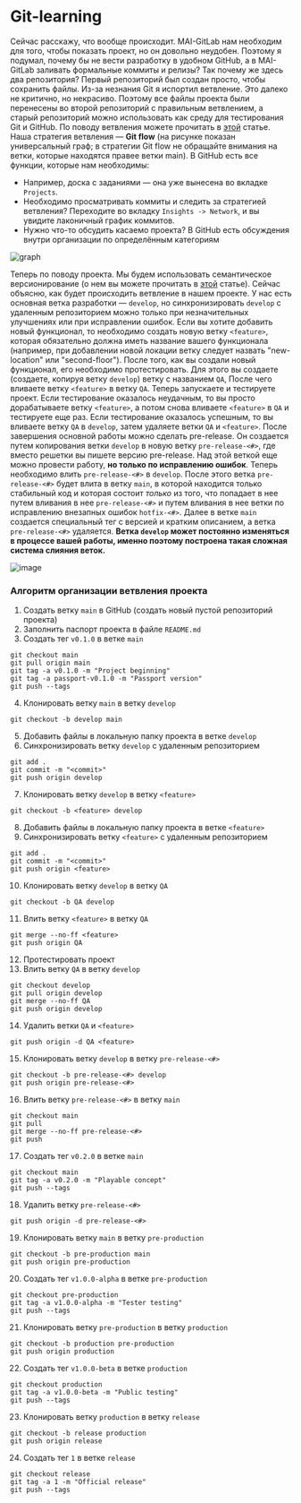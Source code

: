 # Git-learning
Сейчас расскажу, что вообще происходит.
MAI-GitLab нам необходим для того, чтобы показать проект, но он довольно неудобен. Поэтому я подумал, почему бы не вести разработку в удобном GitHub, а в MAI-GitLab заливать формальные коммиты и релизы?
Так почему же здесь два репозитория?
Первый репозиторий был создан просто, чтобы сохранить файлы. Из-за незнания Git я испортил ветвление. Это далеко не критично, но некрасиво. Поэтому все файлы проекта были перенесены во второй репозиторий с правильным ветвлением, а старый репозиторий можно использовать как среду для тестирования Git и GitHub. По поводу ветвления можете прочитать в [этой](https://byurrer.ru/git-workflow) статье. Наша стратегия ветвления — **Git flow** (на рисунке показан универсальный граф; в стратегии Git flow не обращайте внимания на ветки, которые находятся правее ветки main).
В GitHub есть все функции, которые нам необходимы:

- Например, доска с заданиями — она уже вынесена во вкладке `Projects`.
- Необходимо просматривать коммиты и следить за стратегией ветвления? Переходите во вкладку `Insights -> Network`, и вы увидите лаконичный график коммитов.
- Нужно что-то обсудить касаемо проекта? В GitHub есть обсуждения внутри организации по определённым категориям

![graph](https://github.com/ResDT/Git-learning/assets/93484137/d492c20a-ebaf-4bf1-8a6d-155f28e49970)

Теперь по поводу проекта. Мы будем использовать семантическое версионирование (о нем вы можете прочитать в [этой](https://semver.org/lang/ru/) статье). Сейчас объясню, как будет происходить ветвление в нашем проекте. У нас есть основная ветка разработки — `develop`, но синхронизировать `develop` с удаленным репозиторием можно только при незначительных улучшениях или при исправлении ошибок. Если вы хотите добавить новый функционал, то необходимо создать новую ветку `<feature>`, которая обязательно должна иметь название вашего функционала (например, при добавлении новой локации ветку следует назвать "new-location" или "second-floor"). После того, как вы создали новый функционал, его необходимо протестировать. Для этого вы создаете (создаете, копируя ветку `develop`) ветку с названием `QA`, После чего вливаете ветку `<feature>` в ветку `QA`. Теперь запускаете и тестируете проект. Если тестирование оказалось неудачным, то вы просто дорабатываете ветку `<feature>`, а потом снова вливаете `<feature>` в `QA` и тестируете еще раз. Если тестирование оказалось успешным, то вы вливаете ветку `QA` в `develop`, затем удаляете ветки `QA` и `<feature>`. После завершения основной работы можно сделать pre-release. Он создается путем копирования ветки `develop` в новую ветку `pre-release-<#>`, где вместо решетки вы пишете версию pre-release. Над этой веткой еще можно провести работу, **но только по исправлению ошибок**. Теперь необходимо влить `pre-release-<#>` в `develop`. После этого ветка `pre-release-<#>` будет влита в ветку `main`, в которой находится только стабильный код и которая состоит _только_ из того, что попадает в нее путем вливания в нее `pre-release-<#>` и путем вливания в нее ветки по исправлению внезапных ошибок `hotfix-<#>`. Далее в ветке `main` создается специальный тег с версией и кратким описанием, а ветка `pre-release-<#>` удаляется. **Ветка `develop` может постоянно изменяться в процессе вашей работы, именно поэтому построена такая сложная система слияния веток.**

![image](https://user-images.githubusercontent.com/93484137/235672297-6de68d5d-3e7b-4e6e-8a7c-4cc50cc4de95.png)

### **Алгоритм организации ветвления проекта**

1. Создать ветку `main` в GitHub (создать новый пустой репозиторий проекта)
2. Заполнить паспорт проекта в файле `README.md`
3. Создать тег `v0.1.0` в ветке `main`
```
git checkout main
git pull origin main
git tag -a v0.1.0 -m "Project beginning"
git tag -a passport-v0.1.0 -m "Passport version"
git push --tags
```
4. Клонировать ветку `main` в ветку `develop`
```
git checkout -b develop main
```
5. Добавить файлы в локальную папку проекта в ветке `develop`
6. Синхронизировать ветку `develop` с удаленным репозиторием
```
git add .
git commit -m "<commit>"
git push origin develop
```
7. Клонировать ветку `develop` в ветку `<feature>`
```
git checkout -b <feature> develop
```
8. Добавить файлы в локальную папку проекта в ветке `<feature>`
9. Синхронизировать ветку `<feature>` с удаленным репозиторием
```
git add .
git commit -m "<commit>"
git push origin <feature>
```
10. Клонировать ветку `develop` в ветку `QA`
```
git checkout -b QA develop
```
11. Влить ветку `<feature>` в ветку `QA`
```
git merge --no-ff <feature>
git push origin QA
```
12. Протестировать проект
13. Влить ветку `QA` в ветку `develop`
```
git checkout develop
git pull origin develop
git merge --no-ff QA
git push origin develop
```
14. Удалить ветки `QA` и `<feature>`
```
git push origin -d QA <feature>
```
15. Клонировать ветку `develop` в ветку `pre-release-<#>`
```
git checkout -b pre-release-<#> develop
git push origin pre-release-<#>
```
16. Влить ветку `pre-release-<#>` в ветку `main`
```
git checkout main
git pull
git merge --no-ff pre-release-<#>
git push
```
17. Создать тег `v0.2.0` в ветке `main`
```
git checkout main
git tag -a v0.2.0 -m "Playable concept"
git push --tags
```
18. Удалить ветку `pre-release-<#>`
```
git push origin -d pre-release-<#>
```
19. Клонировать ветку `main` в ветку `pre-production`
```
git checkout -b pre-production main
git push origin pre-production
```
20. Создать тег `v1.0.0-alpha` в ветке `pre-production`
```
git checkout pre-production
git tag -a v1.0.0-alpha -m "Tester testing"
git push --tags
```
21. Клонировать ветку `pre-production` в ветку `production`
```
git checkout -b production pre-production
git push origin production
```
22. Создать тег `v1.0.0-beta` в ветке `production`
```
git checkout production
git tag -a v1.0.0-beta -m "Public testing"
git push --tags
```
23. Клонировать ветку `production` в ветку `release`
```
git checkout -b release production
git push origin release
```
24. Создать тег `1` в ветке `release`
```
git checkout release
git tag -a 1 -m "Official release"
git push --tags
```

